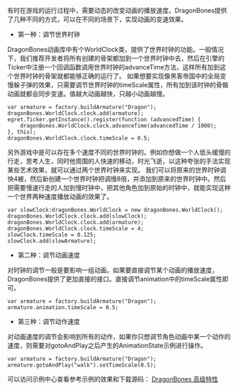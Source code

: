 有时在游戏的运行过程中，需要动态的改变动画的播放速度。DragonBones提供了几种不同的方式，可以在不同的场景下，实现动画的变速效果。
* 第一种：调节世界时钟 

DragonBones动画库中有个WorldClock类，提供了世界时钟的功能。一般情况下，我们推荐开发者将所有创建的骨架都加到一个世界时钟中去，然后在引擎的Ticker中注册一个回调函数调用世界时钟的advanceTime方法，这样所有加到这个世界时钟的骨架就都能够正确的运行了。
如果想要实现像黑客帝国中的全局变慢躲子弹的效果，只需要调节世界时钟的timeScale属性，所有加到该时钟的骨骼动画就都会同步变速。值越大动画越快，只越小动画越慢。

```
var armature = factory.buildArmature("Dragon");
dragonBones.WorldClock.clock.add(armature);
egret.Ticker.getInstance().register(function (advancedTime) {
    dragonBones.WorldClock.clock.advanceTime(advancedTime / 1000);
}, this);
dragonBones.WorldClock.clock.timeScale = 0.5;
```

另外游戏中是可以存在多个速度不同的世界时钟的。例如你想做一个人低头缓慢的行走，思考人生，同时他周围的人快速的移动，时光飞逝，以这种夸张的手法实现某些艺术效果，就可以通过两个世界时钟来实现。
我们可以将原来的世界时钟调快4被，然后新创建一个世界时钟把调慢8倍，并添加到原来的世界时钟中。然后把需要慢速行走的人加到慢时钟中，把其他角色加到原始的时钟中，就能实现这种一个世界两种速度播放动画的效果了。

```
var slowClock:dragonBones.WorldClock = new dragonBones.WorldClock();
dragonBones.WorldClock.clock.add(slowClock);
dragonBones.WorldClock.clock.add(armature);
dragonBones.WorldClock.clock.timeScale = 4;
slowClock.timeScale = 0.125;
slowClock.add(slowArmature);
```

* 第二种：调节动画速度

对时钟的调节一般是要影响一组动画。如果要直接调节某个动画的播放速度，DragonBones提供了更加直接的接口。直接调节animation中的timeScale属性即可。

```
var armature = factory.buildArmature("Dragon");
armature.animation.timeScale = 0.5;
```

* 第三种：调节动作速度

对动画速度的调节会影响到所有的动作，如果你只想调节角色动画中某一个动作的速度，则需要对gotoAndPlay之后产生的AnimationState示例进行操作。

```
var armature = factory.buildArmature("Dragon");
armature.gotoAndPlay("walk").setTimeScale(0.5);
```

可以访问示例中心查看参考示例的效果和下载源码：
[DragonBones 高级特性](http://edn.egret.com/cn/index.php/article/index/id/713)

 
   
